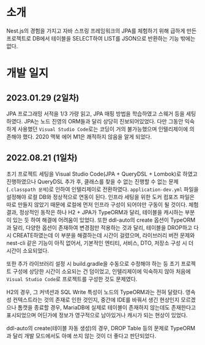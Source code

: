 # 소개

Nest.js의 경험을 가지고 자바 스프링 프레임워크의 JPA를 체험하기 위해 급하게 만든 프로젝트로 DB에서 테이블을 SELECT하여 LIST를 JSON으로 반환하는 기능 밖에는 없다.

# 개발 일지

## 2023.01.29 (2일차)

JPA 프로그래밍 서적을 1/3 가량 읽고, JPA 매핑 방법을 학습하였고 스웨거 등을 세팅하였다. JPA는 노드 진영의 ORM들과 달리 상당히 진보되어있었다. 다만 그동안 익숙하게 사용했던 `Visual Studio Code`로는 코딩이 거의 불가능했으며 인텔리제이에 의존해야 했다. 2020 맥북 에어 M1은 쾌적하지 않음을 알게 되었다.

## 2022.08.21 (1일차)

초기 프로젝트 세팅을 Visual Studio Code(JPA + QueryDSL + Lombok)로 하였고 진행하였으나 QueryDSL 추가 후, 클래스를 찾을 수 없는 진행할 수 없는 문제(`.classpath 문제`)로 인하여 인텔리제이로 전환하였다.
`application-dev.yml` 파일을 설정해야 로컬 DB와 정상적으로 연동이 된다. 인프라 세팅을 위한 도커 컴포즈 파일은 따로 만들지 않았기 때문에 로컬에 먼저 인프라 구성이 되어야만 구동이 될 것이다.
체험 결과, 정상적인 동작은 하나 H2 + JPA가 TypeORM과 달리, 테이블을 캐시하는 부분이 있는 듯 하여 해결에 어려움이 있었다. 
또한 ddl-auto의 create 옵션이 TypeORM과 달리, 다양한 옵션이 존재하여 변경점만 적용하는 것과 달리, 테이블을 DROP하고 다시 CREATE하였는데 이 부분을 해결하는데 시간이 걸렸으며, 
라이브러리 버전 문제와 nest-cli 같은 기능이 아직 없어서, 기본적인 엔티티, 서비스, DTO, 저장소 구성 시 더 시간이 소요되었다. 

또한 추가 라이브러리 설정 시 build.gradle을 수동으로 수정해야 하는 등 초기 프로젝트 구성에 상당한 시간이 소요되는 건 덤이었고, 인텔리제이에 익숙하지 않아 처음에 `Visual Studio Code`로 프로젝트를 구성한 것도 문제였다.

H2의 경우, 그 커넥션과 SQL Write 특성이 노드의 TypeORM과는 전혀 달랐다. 영속성 컨텍스트라는 것의 존재로 인한 것인지, 중간에 IDE를 바꿔서 생긴 현상인지 모르겠으나 톰캣을 종료할 경우, MariaDB에 실제로 테이블이 존재하지 않는데도 존재한다고 표시되었으며 
어딘가에 정보가 영구적으로 남아있거나 캐시가 되는 현상이 있었다.

ddl-auto의 create(테이블 자동 생성)의 경우, DROP Table 등의 문제로 TypeORM과 달리 개발 모드에서도 아예 쓰지 않는 것이 더 좋다고 판단되었다. 